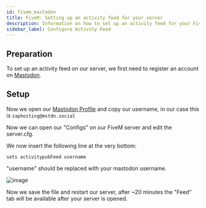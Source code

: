 ```yaml
---
id: fivem_mastadon
title: FiveM: Setting up an activity feed for your server
description: Information on how to set up an activity feed for your FiveM server from ZAP-Hosting - ZAP-Hosting.com documentation
sidebar_label: Configure Activity Feed
---
```


## Preparation

To set up an activity feed on our server, we first need to register an account on [Mastodon](https://fivem-paradise.com/about).

## Setup

Now we open our [Mastodon Profile](https://fivem-paradise.com/settings/profile) and copy our username, in our case this is `zaphosting@mstdn.social`

Now we can open our "Configs" on our FiveM server and edit the server.cfg.


We now insert the following line at the very bottom:

```
sets activitypubFeed username
```

"username" should be replaced with your mastodon username.

![image](https://user-images.githubusercontent.com/13604413/159167537-e15fe091-0a65-4d72-ac06-690c7d64bcae.png)

Now we save the file and restart our server, after ~20 minutes the "Feed" tab will be available after your server is opened.

